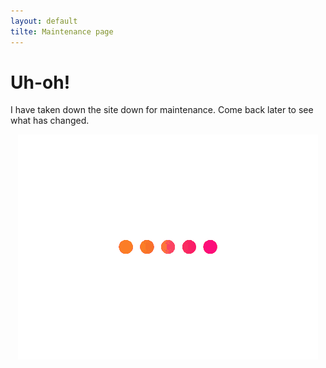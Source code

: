```yaml
---
layout: default
tilte: Maintenance page
---
```


# Uh-oh!
I have taken down the site down for maintenance. Come back later to see what has changed.
<div align="center">
    <img src="res/images/loading.gif" alt="WIP"/>
</div>
